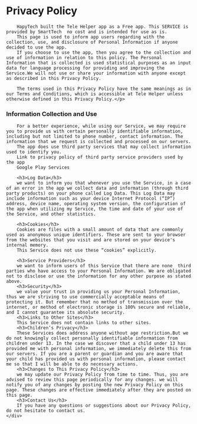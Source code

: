 # Privacy Policy

		HapyTech built the Tele Helper app as a Free app. This SERVICE is provided by SmartTech  no cost and is intended for use as is.
		This page is used to inform app users regarding with the collection, use, and disclosure of Personal Information if anyone decided to use the app.
		If you choose to use the app, then you agree to the collection and use of information in relation to this policy. The Personal Information that is collected is used statistical purposes as an input data for language processing for providing and improving the Service.We will not use or share your information with anyone except as described in this Privacy Policy.
		 
		The terms used in this Privacy Policy have the same meanings as in our Terms and Conditions, which is accessible at Tele Helper unless otherwise defined in this Privacy Policy.</p>

### Information Collection and Use

		For a better experience, while using our Service, we may require you to provide us with certain personally identifiable information, including but not limited to phone number, contact information. The information that we request is collected and processed on our servers.
		The app does use third party services that may collect information used to identify you.
		Link to privacy policy of third party service providers used by the app
		Google Play Services

		<h3>Log Data</h3>
		we want to inform you that whenever you use the Service, in a case of an error in the app we collect data and information (through third party products) on your phone called Log Data. This Log Data may include information such as your device Internet Protocol (“IP”) address, device name, operating system version, the configuration of the app when utilizing my Service, the time and date of your use of the Service, and other statistics.

		<h3>Cookies</h3>
		Cookies are files with a small amount of data that are commonly used as anonymous unique identifiers. These are sent to your browser from the websites that you visit and are stored on your device's internal memory.
		This Service does not use these “cookies” explicitly.

		<h3>Service Providers</h3>
		we want to inform users of this Service that there are none  third parties who have access to your Personal Information. We are obligated not to disclose or use the information for any other purpose as stated above.
		<h3>Security</h3>
		we value your trust in providing us your Personal Information, thus we are striving to use commercially acceptable means of protecting it. But remember that no method of transmission over the internet, or method of electronic storage is 100% secure and reliable, and I cannot guarantee its absolute security.
		<h3>Links to Other Sites</h3>
		This Service does not contain links to other sites.
		<h3>Children’s Privacy</h3>
		These Services does address anyone without age restriction.But we do not knowingly collect personally identifiable information from children under 13. In the case we discover that a child under 13 has provided me with personal information, we immediately delete this from our servers. If you are a parent or guardian and you are aware that your child has provided us with personal information, please contact me so that I will be able to do necessary actions.
		<h3>Changes to This Privacy Policy</h3>
		we may update our Privacy Policy from time to time. Thus, you are advised to review this page periodically for any changes. we will notify you of any changes by posting the new Privacy Policy on this page. These changes are effective immediately after they are posted on this page.
		<h3>Contact Us</h3>
		If you have any questions or suggestions about our Privacy Policy, do not hesitate to contact us.
	</div>	
</body>
</html>
